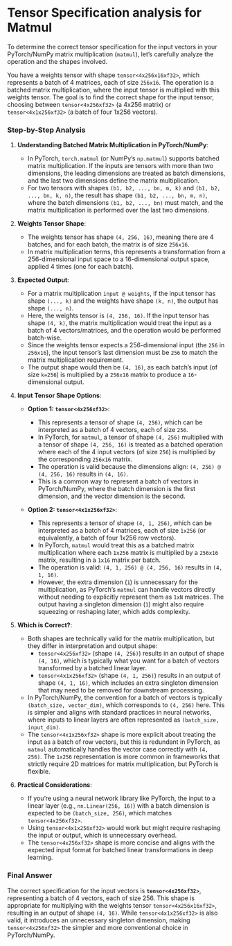 # Tensor Specification analysis for Matmul

To determine the correct tensor specification for the input vectors in your PyTorch/NumPy matrix multiplication (`matmul`), let’s carefully analyze the operation and the shapes involved.

You have a weights tensor with shape `tensor<4x256x16xf32>`, which represents a batch of 4 matrices, each of size `256x16`. The operation is a batched matrix multiplication, where the input tensor is multiplied with this weights tensor. The goal is to find the correct shape for the input tensor, choosing between `tensor<4x256xf32>` (a 4x256 matrix) or `tensor<4x1x256xf32>` (a batch of four 1x256 vectors).

### Step-by-Step Analysis

1. **Understanding Batched Matrix Multiplication in PyTorch/NumPy**:
   - In PyTorch, `torch.matmul` (or NumPy’s `np.matmul`) supports batched matrix multiplication. If the inputs are tensors with more than two dimensions, the leading dimensions are treated as batch dimensions, and the last two dimensions define the matrix multiplication.
   - For two tensors with shapes `(b1, b2, ..., bn, m, k)` and `(b1, b2, ..., bn, k, n)`, the result has shape `(b1, b2, ..., bn, m, n)`, where the batch dimensions `(b1, b2, ..., bn)` must match, and the matrix multiplication is performed over the last two dimensions.

2. **Weights Tensor Shape**:
   - The weights tensor has shape `(4, 256, 16)`, meaning there are 4 batches, and for each batch, the matrix is of size `256x16`.
   - In matrix multiplication terms, this represents a transformation from a 256-dimensional input space to a 16-dimensional output space, applied 4 times (one for each batch).

3. **Expected Output**:
   - For a matrix multiplication `input @ weights`, if the input tensor has shape `(..., k)` and the weights have shape `(k, n)`, the output has shape `(..., n)`.
   - Here, the weights tensor is `(4, 256, 16)`. If the input tensor has shape `(4, k)`, the matrix multiplication would treat the input as a batch of 4 vectors/matrices, and the operation would be performed batch-wise.
   - Since the weights tensor expects a 256-dimensional input (the `256` in `256x16`), the input tensor’s last dimension must be `256` to match the matrix multiplication requirement.
   - The output shape would then be `(4, 16)`, as each batch’s input (of size `k=256`) is multiplied by a `256x16` matrix to produce a `16`-dimensional output.

4. **Input Tensor Shape Options**:
   - **Option 1: `tensor<4x256xf32>`**:
     - This represents a tensor of shape `(4, 256)`, which can be interpreted as a batch of 4 vectors, each of size `256`.
     - In PyTorch, for `matmul`, a tensor of shape `(4, 256)` multiplied with a tensor of shape `(4, 256, 16)` is treated as a batched operation where each of the 4 input vectors (of size `256`) is multiplied by the corresponding `256x16` matrix.
     - The operation is valid because the dimensions align: `(4, 256) @ (4, 256, 16)` results in `(4, 16)`.
     - This is a common way to represent a batch of vectors in PyTorch/NumPy, where the batch dimension is the first dimension, and the vector dimension is the second.

   - **Option 2: `tensor<4x1x256xf32>`**:
     - This represents a tensor of shape `(4, 1, 256)`, which can be interpreted as a batch of 4 matrices, each of size `1x256` (or equivalently, a batch of four 1x256 row vectors).
     - In PyTorch, `matmul` would treat this as a batched matrix multiplication where each `1x256` matrix is multiplied by a `256x16` matrix, resulting in a `1x16` matrix per batch.
     - The operation is valid: `(4, 1, 256) @ (4, 256, 16)` results in `(4, 1, 16)`.
     - However, the extra dimension (`1`) is unnecessary for the multiplication, as PyTorch’s `matmul` can handle vectors directly without needing to explicitly represent them as `1xN` matrices. The output having a singleton dimension (`1`) might also require squeezing or reshaping later, which adds complexity.

5. **Which is Correct?**:
   - Both shapes are technically valid for the matrix multiplication, but they differ in interpretation and output shape:
     - `tensor<4x256xf32>` (shape `(4, 256)`) results in an output of shape `(4, 16)`, which is typically what you want for a batch of vectors transformed by a batched linear layer.
     - `tensor<4x1x256xf32>` (shape `(4, 1, 256)`) results in an output of shape `(4, 1, 16)`, which includes an extra singleton dimension that may need to be removed for downstream processing.
   - In PyTorch/NumPy, the convention for a batch of vectors is typically `(batch_size, vector_dim)`, which corresponds to `(4, 256)` here. This is simpler and aligns with standard practices in neural networks, where inputs to linear layers are often represented as `(batch_size, input_dim)`.
   - The `tensor<4x1x256xf32>` shape is more explicit about treating the input as a batch of row vectors, but this is redundant in PyTorch, as `matmul` automatically handles the vector case correctly with `(4, 256)`. The `1x256` representation is more common in frameworks that strictly require 2D matrices for matrix multiplication, but PyTorch is flexible.

6. **Practical Considerations**:
   - If you’re using a neural network library like PyTorch, the input to a linear layer (e.g., `nn.Linear(256, 16)`) with a batch dimension is expected to be `(batch_size, 256)`, which matches `tensor<4x256xf32>`.
   - Using `tensor<4x1x256xf32>` would work but might require reshaping the input or output, which is unnecessary overhead.
   - The `tensor<4x256xf32>` shape is more concise and aligns with the expected input format for batched linear transformations in deep learning.

### Final Answer

The correct specification for the input vectors is **`tensor<4x256xf32>`**, representing a batch of 4 vectors, each of size 256. This shape is appropriate for multiplying with the weights tensor `tensor<4x256x16xf32>`, resulting in an output of shape `(4, 16)`. While `tensor<4x1x256xf32>` is also valid, it introduces an unnecessary singleton dimension, making `tensor<4x256xf32>` the simpler and more conventional choice in PyTorch/NumPy.
